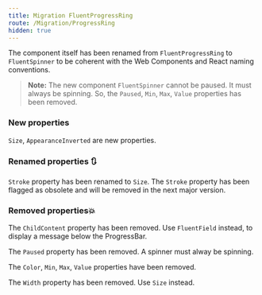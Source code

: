 ```yaml
---
title: Migration FluentProgressRing
route: /Migration/ProgressRing
hidden: true
---
```


The component itself has been renamed from `FluentProgressRing` to `FluentSpinner`
to be coherent with the Web Components and React naming conventions.

> **Note:** The new component `FluentSpinner` cannot be paused. It must always be spinning.
> So, the `Paused`, `Min`, `Max`, `Value` properties has been removed.

### New properties
  `Size`, `AppearanceInverted` are new properties.

### Renamed properties 🔃

  `Stroke` property has been renamed to `Size`.
  The `Stroke` property has been flagged as obsolete and will be removed in the next major version.

### Removed properties💥
  The `ChildContent` property has been removed. Use `FluentField` instead, to display
  a message below the ProgressBar.

  The `Paused` property has been removed. A spinner must alway be spinning.

  The `Color`, `Min`, `Max`, `Value` properties have been removed.

  The `Width` property has been removed. Use `Size` instead.

